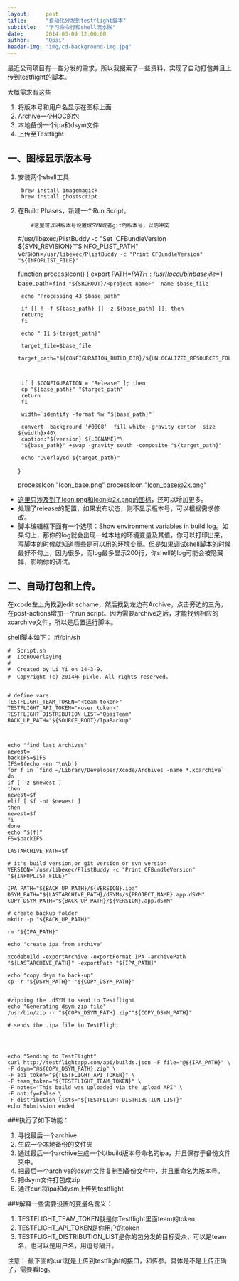 ```yaml
---
layout:     post
title:      "自动化分发到testflight脚本"
subtitle:   "学习命令行和shell流水账"
date:       2014-03-09 12:00:00
author:     "Qpai"
header-img: "img/cd-background-img.jpg"
---
```


最近公司项目有一些分发的需求，所以我搜索了一些资料，实现了自动打包并且上传到testflight的脚本。

大概需求有这些

1. 将版本号和用户名显示在图标上面
2. Archive一个HOC的包
3. 本地备份一个ipa和dsym文件
4. 上传至Testflight

一、图标显示版本号
--
1. 安装两个shell工具

        brew install imagemagick  
        brew install ghostscript
        
2. 在Build Phases，新建一个Run Script。

        
           #这里可以讲版本号设置成SVN或者git的版本号，以防冲突
    #/usr/libexec/PlistBuddy -c "Set :CFBundleVersion ${SVN_REVISION}""$INFO_PLIST_PATH"
    version=`/usr/libexec/PlistBuddy -c "Print CFBundleVersion" "${INFOPLIST_FILE}"`
    
    function processIcon() {
        export PATH=$PATH:/usr/local/bin
        base_file=$1
        base_path=`find "${SRCROOT}/<project name>" -name $base_file`
        
        echo "Processing 43 $base_path"
        
        if [[ ! -f ${base_path} || -z ${base_path} ]]; then
        return;
        fi
        
        echo " 11 ${target_path}"
        
        target_file=$base_file
        target_path="${CONFIGURATION_BUILD_DIR}/${UNLOCALIZED_RESOURCES_FOLDER_PATH}/${target_file}"
        
        
        
        if [ $CONFIGURATION = "Release" ]; then
        cp "${base_path}" "$target_path"
        return
        fi
        
        width=`identify -format %w "${base_path}"`
        
        convert -background '#0008' -fill white -gravity center -size ${width}x40\
        caption:"${version} ${LOGNAME}"\
        "${base_path}" +swap -gravity south -composite "${target_path}"
        
        echo "Overlayed ${target_path}"
    }
    
    processIcon "Icon_base.png"
    processIcon "Icon_base@2x.png"
            

* 这里只涉及到了Icon.png和Icon@2x.png的图标，还可以增加更多。  
* 处理了release的配置，如果发布状态，则不显示版本号，可以根据需求修改。  
* 脚本编辑框下面有一个选项：Show environment variables in build   log。如果勾上，那你的log就会出现一堆本地的环境变量及其值，你可以打印出来，写脚本的时候就知道哪些是可以用的环境变量。但是如果调试shell脚本的时候最好不勾上，因为很多，而log最多显示200行，你shell的log可能会被隐藏掉，影响你的调试。  


二、自动打包和上传。
----
在xcode左上角找到edit schame，然后找到左边有Archive，点击旁边的三角，在post-actions增加一个run script。因为需要archive之后，才能找到相应的xcarchive文件，所以是后置运行脚本。



shell脚本如下：
    #!/bin/sh
    
    #  Script.sh
    #  IconOverlaying
    #
    #  Created by Li Yi on 14-3-9.
    #  Copyright (c) 2014年 pixle. All rights reserved.
    
    
    # define vars
    TESTFLIGHT_TEAM_TOKEN="<team token>"
    TESTFLIGHT_API_TOKEN="<user token>"
    TESTFLIGHT_DISTRIBUTION_LIST="QpaiTeam"
    BACK_UP_PATH="${SOURCE_ROOT}/IpaBackup"
    
    
    
    echo "find last Archives"
    newest=
    backIFS=$IFS
    IFS=$(echo -en '\n\b')
    for f in `find ~/Library/Developer/Xcode/Archives -name *.xcarchive`
    do
    if [ -z $newest ]
    then
    newest=$f
    elif [ $f -nt $newest ]
    then
    newest=$f
    fi
    done
    echo "${f}"
    FS=$backIFS
    
    LASTARCHIVE_PATH=$f
    
    # it's build version,or git version or svn version
    VERSION=`/usr/libexec/PlistBuddy -c "Print CFBundleVersion" "${INFOPLIST_FILE}"`
    
    IPA_PATH="${BACK_UP_PATH}/${VERSION}.ipa"
    DSYM_PATH="${LASTARCHIVE_PATH}/dSYMs/${PROJECT_NAME}.app.dSYM"
    COPY_DSYM_PATH="${BACK_UP_PATH}/${VERSION}.app.dSYM"
    
    # create backup folder
    mkdir -p "${BACK_UP_PATH}"
    
    rm "${IPA_PATH}"
    
    echo "create ipa from archive"
    
    xcodebuild -exportArchive -exportFormat IPA -archivePath "${LASTARCHIVE_PATH}" -exportPath "${IPA_PATH}"
    
    echo "copy dsym to back-up"
    cp -r "${DSYM_PATH}" "${COPY_DSYM_PATH}"
    
    
    #zipping the .dSYM to send to Testflight
    echo "Generating dsym zip file"
    /usr/bin/zip -r "${COPY_DSYM_PATH}.zip""${COPY_DSYM_PATH}"
    
    # sends the .ipa file to TestFlight
    
    
    
    
    echo "Sending to TestFlight"
    curl http://testflightapp.com/api/builds.json -F file="@${IPA_PATH}" \
    -F dsym="@${COPY_DSYM_PATH}.zip" \
    -F api_token="${TESTFLIGHT_API_TOKEN}" \
    -F team_token="${TESTFLIGHT_TEAM_TOKEN}" \
    -F notes="This build was uploaded via the upload API" \
    -F notify=False \
    -F distribution_lists="${TESTFLIGHT_DISTRIBUTION_LIST}"
    echo Submission ended

###执行了如下功能：

1. 寻找最后一个archive
2. 生成一个本地备份的文件夹
3. 通过最后一个archive生成一个以build版本号命名的ipa，并且保存于备份文件夹中。
4. 把最后一个archive的dsym文件复制到备份文件中，并且重命名为版本号。
5. 把dsym文件打包成zip
6. 通过curl将ipa和dysm上传到testflight

###解释一些需要设置的变量名含义：


1. TESTFLIGHT_TEAM_TOKEN就是你Testflight里面team的token
2. TESTFLIGHT_API_TOKEN是你用户的token
3. TESTFLIGHT_DISTRIBUTION_LIST是你的包分发的目标受众，可以是team名，也可以是用户名，用逗号隔开。



注意： 最下面的curl就是上传到testflight的接口，和传参。具体是不是上传正确了，需要看log。